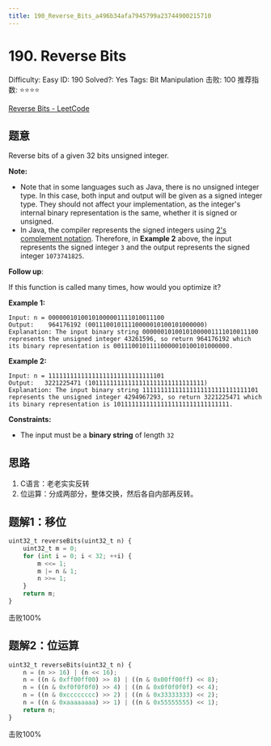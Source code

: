 ```yaml
---
title: 190_Reverse_Bits_a496b34afa7945799a23744900215710
---
```


# 190. Reverse Bits

Difficulty: Easy
ID: 190
Solved?: Yes
Tags: Bit Manipulation
击败: 100
推荐指数: ⭐⭐⭐⭐

[Reverse Bits - LeetCode](https://leetcode.com/problems/reverse-bits/)

## 题意

Reverse bits of a given 32 bits unsigned integer.

**Note:**

- Note that in some languages such as Java, there is no unsigned integer type. In this case, both input and output will be given as a signed integer type. They should not affect your implementation, as the integer's internal binary representation is the same, whether it is signed or unsigned.
- In Java, the compiler represents the signed integers using [2's complement notation](https://en.wikipedia.org/wiki/Two%27s_complement). Therefore, in **Example 2** above, the input represents the signed integer `3` and the output represents the signed integer `1073741825`.

**Follow up**:

If this function is called many times, how would you optimize it?

**Example 1:**

```
Input: n = 00000010100101000001111010011100
Output:    964176192 (00111001011110000010100101000000)
Explanation: The input binary string 00000010100101000001111010011100 represents the unsigned integer 43261596, so return 964176192 which its binary representation is 00111001011110000010100101000000.

```

**Example 2:**

```
Input: n = 11111111111111111111111111111101
Output:   3221225471 (10111111111111111111111111111111)
Explanation: The input binary string 11111111111111111111111111111101 represents the unsigned integer 4294967293, so return 3221225471 which its binary representation is 10111111111111111111111111111111.

```

**Constraints:**

- The input must be a **binary string** of length `32`

## 思路

1. C语言：老老实实反转
2. 位运算：分成两部分，整体交换，然后各自内部再反转。

## 题解1：移位

```python
uint32_t reverseBits(uint32_t n) {
    uint32_t m = 0;
    for (int i = 0; i < 32; ++i) {
        m <<= 1;
        m |= n & 1;
        n >>= 1;
    }
    return m;
}
```

击败100%

## 题解2：位运算

```python
uint32_t reverseBits(uint32_t n) {
    n = (n >> 16) | (n << 16);
    n = ((n & 0xff00ff00) >> 8) | ((n & 0x00ff00ff) << 8);
    n = ((n & 0xf0f0f0f0) >> 4) | ((n & 0x0f0f0f0f) << 4);
    n = ((n & 0xcccccccc) >> 2) | ((n & 0x33333333) << 2);
    n = ((n & 0xaaaaaaaa) >> 1) | ((n & 0x55555555) << 1);
    return n;
}
```

击败100%